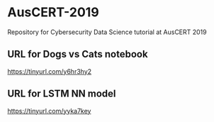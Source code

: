 # AusCERT-2019
Repository for Cybersecurity Data Science tutorial at AusCERT 2019

## URL for Dogs vs Cats notebook
https://tinyurl.com/y6hr3hy2

## URL for LSTM NN model
https://tinyurl.com/yyka7key
